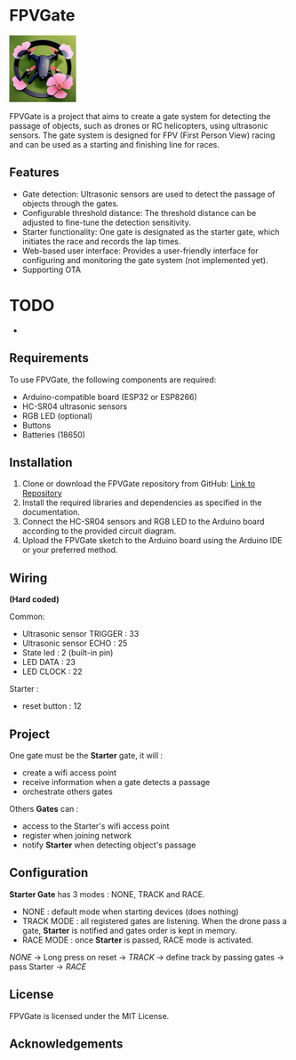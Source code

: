 # FPVGate

![FPVGate Logo](./logo.png)

FPVGate is a project that aims to create a gate system for detecting the passage of objects, such as drones or RC
helicopters, using ultrasonic sensors. The gate system is designed for FPV (First Person View) racing and can be used as
a starting and finishing line for races.

## Features

- Gate detection: Ultrasonic sensors are used to detect the passage of objects through the gates.
- Configurable threshold distance: The threshold distance can be adjusted to fine-tune the detection sensitivity.
- Starter functionality: One gate is designated as the starter gate, which initiates the race and records the lap times.
- Web-based user interface: Provides a user-friendly interface for configuring and monitoring the gate system (not
  implemented yet).
- Supporting OTA

# TODO 
 - 

## Requirements

To use FPVGate, the following components are required:

- Arduino-compatible board (ESP32 or ESP8266)
- HC-SR04 ultrasonic sensors
- RGB LED (optional)
- Buttons
- Batteries (18650)

## Installation

1. Clone or download the FPVGate repository from GitHub: [Link to Repository](https://github.com/gloic/FPVGate)
2. Install the required libraries and dependencies as specified in the documentation.
3. Connect the HC-SR04 sensors and RGB LED to the Arduino board according to the provided circuit diagram.
4. Upload the FPVGate sketch to the Arduino board using the Arduino IDE or your preferred method.

## Wiring

**(Hard coded)**

Common:

- Ultrasonic sensor TRIGGER : 33
- Ultrasonic sensor ECHO : 25
- State led : 2 (built-in pin)
- LED DATA : 23
- LED CLOCK : 22

Starter :

- reset button : 12

## Project

One gate must be the **Starter** gate, it will :

- create a wifi access point
- receive information when a gate detects a passage
- orchestrate others gates

Others **Gates** can :

- access to the Starter's wifi access point
- register when joining network
- notify **Starter** when detecting object's passage

## Configuration

**Starter Gate** has 3 modes : NONE, TRACK and RACE.

- NONE : default mode when starting devices (does nothing)
- TRACK MODE : all registered gates are listening. When the drone pass a gate, **Starter** is notified and gates order
  is kept in memory.
- RACE MODE : once **Starter** is passed, RACE mode is activated.

*NONE* -> Long press on reset -> *TRACK* -> define track by passing gates -> pass Starter -> *RACE*

## License

FPVGate is licensed under the MIT License.

## Acknowledgements
